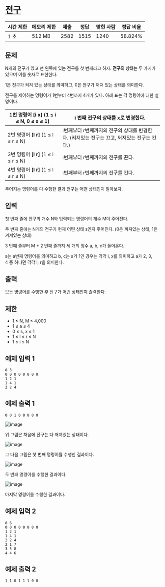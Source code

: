 # [전구](https://www.acmicpc.net/problem/21918)

| 시간 제한 | 메모리 제한 | 제출 | 정답 | 맞힌 사람 | 정답 비율 |
| --- | --- | --- | --- | --- | --- |
| 1 초 | 512 MB | 2582 | 1515 | 1240 | 58.824% |

## 문제

N개의 전구가 있고 맨 왼쪽에 있는 전구를 첫 번째라고 하자. **전구의 상태**는 두 가지가 있으며 이를 숫자로 표현한다.

1은 전구가 켜져 있는 상태를 의미하고, 0은 전구가 꺼져 있는 상태를 의미한다.

전구를 제어하는 명령어가 1번부터 4번까지 4개가 있다. 아래 표는 각 명령어에 대한 설명이다.

| 1번 명령어 **[i x]** (1 ≤ i ≤ N, 0 ≤ x ≤ 1) | i 번째 전구의 상태를 x로 변경한다. |
| --- | --- |
| 2번 명령어 **[l r]** (1 ≤ l ≤ r ≤ N) | l번째부터 r번째까지의 전구의 상태를 변경한다. (켜져있는 전구는 끄고, 꺼져있는 전구는 킨다.) |
| 3번 명령어 **[l r]** (1 ≤ l ≤ r ≤ N) | l번째부터 r번째까지의 전구를 끈다. |
| 4번 명령어 **[l r]** (1 ≤ l ≤ r ≤ N) | l번째부터 r번째까지의 전구를 킨다. |

주어지는 명령어를 다 수행한 결과 전구는 어떤 상태인지 알아보자.

## 입력

첫 번째 줄에 전구의 개수 N와 입력되는 명령어의 개수 M이 주어진다.

두 번째 줄에는 N개의 전구가 현재 어떤 상태 s인지 주어진다. (0은 꺼져있는 상태, 1은 켜져있는 상태)

3 번째 줄부터 M + 2 번째 줄까지 세 개의 정수 a, b, c가 들어온다.

a는 a번째 명령어를 의미하고 b, c는 a가 1인 경우는 각각 i, x를 의미하고 a가 2, 3, 4 중 하나면 각각 l, r을 의미한다.

## 출력

모든 명령어를 수행한 후 전구가 어떤 상태인지 출력한다.

## 제한

- 1 ≤ N, M ≤ 4,000
- 1 ≤ a ≤ 4
- 0 ≤ s, x ≤ 1
- 1 ≤ l ≤ r ≤ N
- 1 ≤ i ≤ N

## 예제 입력 1

```
8 3
0 0 0 0 0 0 0 0
1 2 1
1 4 1
2 2 4

```

## 예제 출력 1

```
0 0 1 0 0 0 0 0

```

![image](https://upload.acmicpc.net/b4f011d9-ee3d-460e-aab9-97d4fd61e6cf/-/crop/1920x332/0,392/-/preview/)

위 그림은 처음에 전구는 다 꺼져있는 상태이다.

![image](https://upload.acmicpc.net/d184a7f3-a9f5-459f-802c-ef1acbd4564c/-/crop/1920x324/0,383/-/preview/)

그 다음 그림은 첫 번째 명령어를 수행한 결과이다.

![image](https://upload.acmicpc.net/cd49968f-6c51-4bfe-bccd-1d0e6efa1a8b/-/crop/1920x319/0,385/-/preview/)

두 번째 명령어를 수행한 결과이다.

![image](https://upload.acmicpc.net/5e4d2c97-0714-42f0-ac79-6bbfe7e57b6e/-/crop/1920x312/0,388/-/preview/)

마지막 명령어를 수행한 결과이다.

## 예제 입력 2

```
8 6
0 0 0 0 0 0 0 0
1 2 1
1 4 1
2 2 4
2 1 7
3 5 8
4 4 6

```

## 예제 출력 2

```
1 1 0 1 1 1 0 0
```
